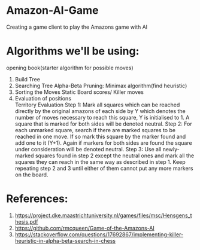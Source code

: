 # Amazon-AI-Game
Creating a game client to play the Amazons game with AI

# Algorithms we'll be using:
opening book(starter algorithm for possible moves)
1. Build Tree
2. Searching Tree 
Alpha-Beta Pruning: Minimax algorithm(find heuristic)
4. Sorting the Moves 
Static Board scores/ Killer moves 
5. Evaluation of positions  
Territory Evaluation
  Step 1: Mark all squares which can be reached directly by the original amazons of each side
by Y which denotes the number of moves necessary to reach this square, Y is initialised
to 1. A square that is marked for both sides will be denoted neutral.
  Step 2: For each unmarked square, search if there are marked squares to be reached in one
move. If so mark this square by the marker found and add one to it (Y+1). Again if
markers for both sides are found the square under consideration will be denoted
neutral. 
  Step 3: Use all newly-marked squares found in step 2 except the neutral ones and mark all the
squares they can reach in the same way as described in step 1. Keep repeating step 2
and 3 until either of them cannot put any more markers on the board. 



# References:
1. https://project.dke.maastrichtuniversity.nl/games/files/msc/Hensgens_thesis.pdf
2. https://github.com/rmcqueen/Game-of-the-Amazons-AI
3. https://stackoverflow.com/questions/17692867/implementing-killer-heuristic-in-alpha-beta-search-in-chess



